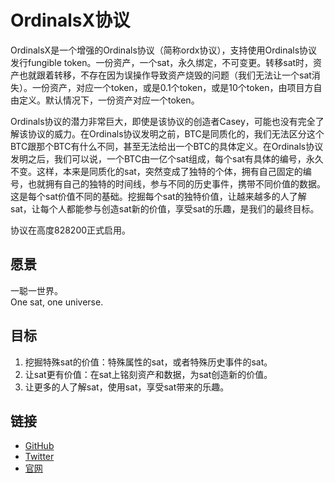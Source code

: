 OrdinalsX协议
=========


OrdinalsX是一个增强的Ordinals协议（简称ordx协议），支持使用Ordinals协议发行fungible token。一份资产，一个sat，永久绑定，不可变更。转移sat时，资产也就跟着转移，不存在因为误操作导致资产烧毁的问题（我们无法让一个sat消失）。一份资产，对应一个token，或是0.1个token，或是10个token，由项目方自由定义。默认情况下，一份资产对应一个token。


Ordinals协议的潜力非常巨大，即使是该协议的创造者Casey，可能也没有完全了解该协议的威力。在Ordinals协议发明之前，BTC是同质化的，我们无法区分这个BTC跟那个BTC有什么不同，甚至无法给出一个BTC的具体定义。在Ordinals协议发明之后，我们可以说，一个BTC由一亿个sat组成，每个sat有具体的编号，永久不变。这样，本来是同质化的sat，突然变成了独特的个体，拥有自己固定的编号，也就拥有自己的独特的时间线，参与不同的历史事件，携带不同价值的数据。这是每个sat价值不同的基础。挖掘每个sat的独特价值，让越来越多的人了解sat，让每个人都能参与创造sat新的价值，享受sat的乐趣，是我们的最终目标。  

协议在高度828200正式启用。


愿景
----
一聪一世界。  
One sat, one universe.  

目标
-----
1. 挖掘特殊sat的价值：特殊属性的sat，或者特殊历史事件的sat。
2. 让sat更有价值：在sat上铭刻资产和数据，为sat创造新的价值。   
3. 让更多的人了解sat，使用sat，享受sat带来的乐趣。  



链接
-----

- [GitHub](https://github.com/OLProtocol/)
- [Twitter](https://x.com/OrdX_Protocol/)
- [官网](https://ordx.space)

